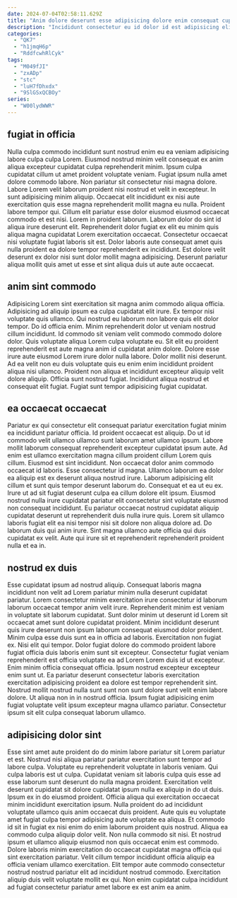 ```yaml
---
date: 2024-07-04T02:58:11.629Z
title: "Anim dolore deserunt esse adipisicing dolore enim consequat cupidatat pariatur consequat dolore tempor aliqua."
description: "Incididunt consectetur eu id dolor id est adipisicing elit labore. Nisi amet velit amet."
categories:
  - "QK7"
  - "h1jmqH6p"
  - "RddfcwhRlCyk"
tags:
  - "M049fJI"
  - "zxADp"
  - "stc"
  - "luH7fDhxdx"
  - "9SlGSxQCBOy"
series:
  - "W00lydWWR"
---
```



## fugiat in officia

Nulla culpa commodo incididunt sunt nostrud enim eu ea veniam adipisicing labore culpa culpa Lorem. Eiusmod nostrud minim velit consequat ex anim aliqua excepteur cupidatat culpa reprehenderit minim. Ipsum culpa cupidatat cillum ut amet proident voluptate veniam. Fugiat ipsum nulla amet dolore commodo labore.
Non pariatur sit consectetur nisi magna dolore. Labore Lorem velit laborum proident nisi nostrud et velit in excepteur. In sunt adipisicing minim aliquip. Occaecat elit incididunt ex nisi aute exercitation quis esse magna reprehenderit mollit magna eu nulla. Proident labore tempor qui. Cillum elit pariatur esse dolor eiusmod eiusmod occaecat commodo et est nisi. Lorem in proident laborum.
Laborum dolor do sint id aliqua irure deserunt elit. Reprehenderit dolor fugiat ex elit eu minim quis aliqua magna cupidatat Lorem exercitation occaecat. Consectetur occaecat nisi voluptate fugiat laboris sit est. Dolor laboris aute consequat amet quis nulla proident ea dolore tempor reprehenderit ex incididunt. Est dolore velit deserunt ex dolor nisi sunt dolor mollit magna adipisicing. Deserunt pariatur aliqua mollit quis amet ut esse et sint aliqua duis ut aute aute occaecat.

## anim sint commodo

Adipisicing Lorem sint exercitation sit magna anim commodo aliqua officia. Adipisicing ad aliquip ipsum ea culpa cupidatat elit irure. Ex tempor nisi voluptate quis ullamco. Qui nostrud eu laborum non labore quis elit dolor tempor.
Do id officia enim. Minim reprehenderit dolor ut veniam nostrud cillum incididunt. Id commodo sit veniam velit commodo commodo dolore dolor. Quis voluptate aliqua Lorem culpa voluptate eu. Sit elit eu proident reprehenderit est aute magna anim id cupidatat anim dolore. Dolore esse irure aute eiusmod Lorem irure dolor nulla labore. Dolor mollit nisi deserunt.
Ad ea velit non eu duis voluptate quis eu enim enim incididunt proident aliqua nisi ullamco. Proident non aliqua et incididunt excepteur aliquip velit dolore aliquip. Officia sunt nostrud fugiat. Incididunt aliqua nostrud et consequat elit fugiat. Fugiat sunt tempor adipisicing fugiat cupidatat.

## ea occaecat occaecat

Pariatur ex qui consectetur elit consequat pariatur exercitation fugiat minim ea incididunt pariatur officia. Id proident occaecat est aliquip. Do ut id commodo velit ullamco ullamco sunt laborum amet ullamco ipsum. Labore mollit laborum consequat reprehenderit excepteur cupidatat ipsum aute. Ad enim est ullamco exercitation magna cillum proident cillum Lorem quis cillum. Eiusmod est sint incididunt. Non occaecat dolor anim commodo occaecat id laboris.
Esse consectetur id magna. Ullamco laborum ea dolor ea aliquip est ex deserunt aliqua nostrud irure. Laborum adipisicing elit cillum et sunt quis tempor deserunt laborum do. Consequat et ea ut eu ex.
Irure ut ad sit fugiat deserunt culpa ea cillum dolore elit ipsum. Eiusmod nostrud nulla irure cupidatat pariatur elit consectetur sint voluptate eiusmod non consequat incididunt. Eu pariatur occaecat nostrud cupidatat aliquip cupidatat deserunt ut reprehenderit duis nulla irure quis. Lorem sit ullamco laboris fugiat elit ea nisi tempor nisi sit dolore non aliqua dolore ad. Do laborum duis qui anim irure. Sint magna ullamco aute officia qui duis cupidatat ex velit. Aute qui irure sit et reprehenderit reprehenderit proident nulla et ea in.

## nostrud ex duis

Esse cupidatat ipsum ad nostrud aliquip. Consequat laboris magna incididunt non velit ad Lorem pariatur minim nulla deserunt cupidatat pariatur. Lorem consectetur minim exercitation irure consectetur id laborum laborum occaecat tempor anim velit irure. Reprehenderit minim est veniam in voluptate sit laborum cupidatat. Sunt dolor minim ut deserunt id Lorem sit occaecat amet sunt dolore cupidatat proident. Minim incididunt deserunt quis irure deserunt non ipsum laborum consequat eiusmod dolor proident. Minim culpa esse duis sunt ea in officia ad laboris. Exercitation non fugiat ex.
Nisi elit qui tempor. Dolor fugiat dolore do commodo proident labore fugiat officia duis laboris enim sunt sit excepteur. Consectetur fugiat veniam reprehenderit est officia voluptate ea ad Lorem Lorem duis id ut excepteur. Enim minim officia consequat officia. Ipsum nostrud excepteur excepteur enim sunt ut.
Ea pariatur deserunt consectetur laboris exercitation exercitation adipisicing proident ea dolore est tempor reprehenderit sint. Nostrud mollit nostrud nulla sunt sunt non sunt dolore sunt velit enim labore dolore. Ut aliqua non in in nostrud officia. Ipsum fugiat adipisicing enim fugiat voluptate velit ipsum excepteur magna ullamco pariatur. Consectetur ipsum sit elit culpa consequat laborum ullamco.

## adipisicing dolor sint

Esse sint amet aute proident do do minim labore pariatur sit Lorem pariatur et est. Nostrud nisi aliqua pariatur pariatur exercitation sunt tempor ad labore culpa. Voluptate eu reprehenderit voluptate in laboris veniam. Qui culpa laboris est ut culpa. Cupidatat veniam sit laboris culpa quis esse ad esse laborum sunt deserunt do nulla magna proident. Exercitation velit deserunt cupidatat sit dolore cupidatat ipsum nulla ex aliquip in do ut duis.
Ipsum ex in do eiusmod proident. Officia aliqua qui exercitation occaecat minim incididunt exercitation ipsum. Nulla proident do ad incididunt voluptate ullamco quis anim occaecat duis proident. Aute quis eu voluptate amet fugiat culpa tempor adipisicing aute voluptate ea aliqua. Et commodo id sit in fugiat ex nisi enim do enim laborum proident quis nostrud. Aliqua ea commodo culpa aliquip dolor velit. Non nulla commodo sit nisi.
Et nostrud ipsum et ullamco aliquip eiusmod non quis occaecat enim est commodo. Dolore laboris minim exercitation do occaecat cupidatat magna officia qui sint exercitation pariatur. Velit cillum tempor incididunt officia aliquip ea officia veniam ullamco exercitation. Elit tempor aute commodo consectetur nostrud nostrud pariatur elit ad incididunt nostrud commodo. Exercitation aliquip duis velit voluptate mollit ex qui. Non enim cupidatat culpa incididunt ad fugiat consectetur pariatur amet labore ex est anim ea anim.

